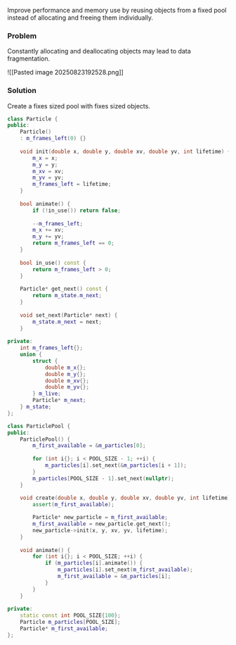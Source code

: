 Improve performance and memory use by reusing objects from a fixed pool instead of allocating  and freeing them individually.

### Problem 
Constantly allocating and deallocating objects may lead to data fragmentation. 

![[Pasted image 20250823192528.png]]

### Solution
Create a fixes sized pool with fixes sized objects.

```cpp
class Particle {
public:
	Particle()
	: m_frames_left(0) {}
	
	void init(double x, double y, double xv, double yv, int lifetime) {
		m_x = x;
		m_y = y;
		m_xv = xv;
		m_yv = yv;
		m_frames_left = lifetime;
	}
	
	bool animate() {
		if (!in_use()) return false;
		
		--m_frames_left;
		m_x += xv;
		m_y += yv;
		return m_frames_left == 0;	
	}
	
	bool in_use() const {
		return m_frames_left > 0;
	}
	
	Particle* get_next() const {
		return m_state.m_next;
	}
	
	void set_next(Particle* next) {
		m_state.m_next = next;
	}
	
private:
	int m_frames_left{};
	union {
		struct {
			double m_x{};
			double m_y{};
			double m_xv{};
			double m_yv{};
		} m_live;
		Particle* m_next;
	} m_state;
};
```

```cpp
class ParticlePool {
public:
	ParticlePool() {
		m_first_available = &m_particles[0];
		
		for (int i{}; i < POOL_SIZE - 1; ++i) {
			m_particles[i].set_next(&m_particles[i + 1]);
		}
		m_particles[POOL_SIZE - 1].set_next(nullptr);
	}	
	
	void create(double x, double y, double xv, double yv, int lifetime) {
		assert(m_first_available);

		Particle* new_particle = m_first_available;
		m_first_available = new_particle.get_next();
		new_particle->init(x, y, xv, yv, lifetime);
	}
	
	void animate() {
		for (int i{}; i < POOL_SIZE; ++i) {
			if (m_particles[i].animate()) {
				m_particles[i].set_next(m_first_available);
				m_first_available = &m_particles[i];
			}
		}
	}	
	
private:
	static const int POOL_SIZE{100};
	Particle m_particles[POOL_SIZE];
	Particle* m_first_available;
};
```

